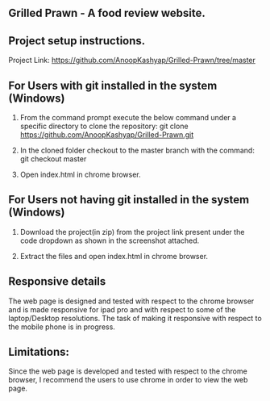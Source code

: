 ## Grilled Prawn - A food review website.


## Project setup instructions.

Project Link: https://github.com/AnoopKashyap/Grilled-Prawn/tree/master


## For Users with git installed in the system (Windows)

  01. From the command prompt execute the below command under a specific directory to clone the repository:
      git clone https://github.com/AnoopKashyap/Grilled-Prawn.git

  02. In the cloned folder checkout to the master branch with the command:
      git checkout master

  03. Open index.html in chrome browser.


## For Users not having git installed in the system (Windows)

  01. Download the project(in zip) from the project link present under the code dropdown as shown in the screenshot attached.

  02. Extract the files and open index.html in chrome browser.


## Responsive details

The web page is designed and tested with respect to the chrome browser and is made responsive for ipad pro and with respect to some of the laptop/Desktop resolutions.
The task of making it responsive with respect to the mobile phone is in progress.


## Limitations:

Since the web page is developed and tested with respect to the chrome browser, I recommend the users to use chrome in order to view the web page.
